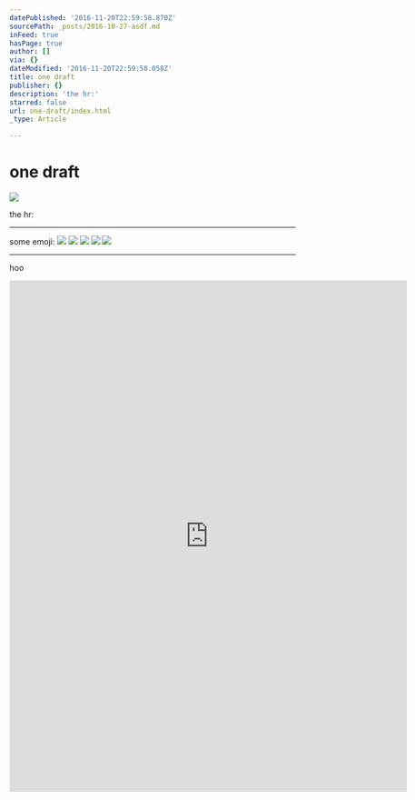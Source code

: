 ```yaml
---
datePublished: '2016-11-20T22:59:58.870Z'
sourcePath: _posts/2016-10-27-asdf.md
inFeed: true
hasPage: true
author: []
via: {}
dateModified: '2016-11-20T22:59:58.058Z'
title: one draft
publisher: {}
description: 'the hr:'
starred: false
url: one-draft/index.html
_type: Article

---
```

# one draft
![](https://the-grid-user-content.s3-us-west-2.amazonaws.com/dfa61526-61ba-46b4-8ba1-ebbcfe22b117.jpg)

the hr:

---

some emoji:
![](https://the-grid-user-content.s3-us-west-2.amazonaws.com/e5ac9b27-01a9-4b55-9b14-1f8220cbbc04.png)
![](https://the-grid-user-content.s3-us-west-2.amazonaws.com/e90815b4-6001-4ac8-859e-118316e19260.png)
![](https://the-grid-user-content.s3-us-west-2.amazonaws.com/bcf15df8-decf-419c-b6b3-cd55d1ede993.png)
![](https://s3-us-west-2.amazonaws.com/the-grid-img/p/3ea63b545992ba9fc311ec64877a4d2cbf6237ab.png)
![](https://the-grid-user-content.s3-us-west-2.amazonaws.com/9f5dfc11-824f-45d7-ba10-04fc2d2a0cc7.jpg)

---

hoo

<iframe src="https://cdn.embedly.com/widgets/media.html?src=https%3A%2F%2Fwww.behance.net%2Fgallery%2F25908821%2FMetallverarbeitung-Adolf-Kanzian-%28metal-processing%29%3Fiframe%3D1&amp;url=https%3A%2F%2Fwww.behance.net%2Fgallery%2F25908821%2FMetallverarbeitung-Adolf-Kanzian-%28metal-processing%29&amp;image=https%3A%2F%2Fmir-s3-cdn-cf.behance.net%2Fprojects%2F404%2F2ace2d25908821.55479eaf50bcb.jpg&amp;key=b7d04c9b404c499eba89ee7072e1c4f7&amp;type=text%2Fhtml&amp;scroll=auto&amp;schema=behance" width="700" height="900" scrolling="auto" frameborder="0" allowfullscreen="" style=""></iframe>